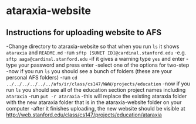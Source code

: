 # ataraxia-website

## Instructions for uploading website to AFS

-Change directory to ataraxia-website so that when you run `ls` it shows `ataraxia` and `README.md`
-run `sftp [SUNET ID]@cardinal.stanford.edu`
-e.g. `sftp aaga@cardinal.stanford.edu`
-if it gives a warning type `yes` and enter
-type your password and press enter
-select one of the options for two-step
-now if you run `ls` you should see a bunch of folders (these are your personal AFS folders)
-run `cd ../../../../../../afs/ir/class/cs147/WWW/projects/education`
-now if you run `ls` you should see all of the education section project names including `ataraxia`
-run `put -r ataraxia`
-this will replace the existing ataraxia folder with the new ataraxia folder that is in the ataraxia-website folder on your computer
-after it finishes uploading, the new website should be visible at
	http://web.stanford.edu/class/cs147/projects/education/ataraxia